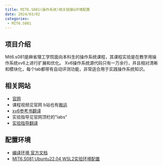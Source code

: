 ```yaml
---
title: MIT6.S081(操作系统)相关链接&环境配置
date: 2024/03/02
categories:
 - MIT6.S081
---
```

## 项目介绍
Mit6.s081是麻省理工学院面向本科生的操作系统课程，其课程实验是在教学用操作系统xv6上进行扩展和优化。
Xv6操作系统源代码只有一万余行，并且相对清晰和模块化，每个lab都带有自动评测功能，非常适合用于实践操作系统知识。

## 相关网站
- [官网](https://pdos.csail.mit.edu/6.S081/2020/schedule.html)
- 课程视频见官网 b站也有[搬运](https://www.bilibili.com/video/BV19k4y1C7kA)
- [xv6参考书翻译](https://xv6.dgs.zone/tranlate_books/book-riscv-rev1/summary.html)
- 实验指导见官网顶栏的"labs"
- [实验指导翻译](https://xv6.dgs.zone/labs/use_git/git1.html)

## 配置环境
- [编译环境 官方文档](https://pdos.csail.mit.edu/6.S081/2020/tools.html)
- [MIT6.S081 Ubuntu22.04 WSL2实验环境配置](https://zhuanlan.zhihu.com/p/537461426)
